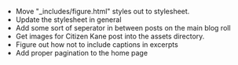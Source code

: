 * Move "_includes/figure.html" styles out to stylesheet. 
* Update the stylesheet in general
* Add some sort of seperator in between posts on the main blog roll
* Get images for Citizen Kane post into the assets directory. 
* Figure out how not to include captions in excerpts
* Add proper pagination to the home page
